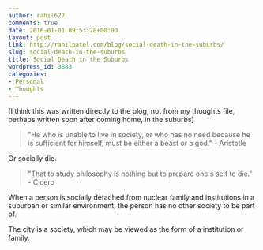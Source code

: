 ```yaml
---
author: rahil627
comments: true
date: 2016-01-01 09:53:28+00:00
layout: post
link: http://rahilpatel.com/blog/social-death-in-the-suburbs/
slug: social-death-in-the-suburbs
title: Social Death in the Suburbs
wordpress_id: 3883
categories:
- Personal
- Thoughts
---
```


[I think this was written directly to the blog, not from my thoughts file, perhaps written soon after coming home, in the suburbs]



<blockquote>"He who is unable to live in society, or who has no need because he is sufficient for himself, must be either a beast or a god." - Aristotle</blockquote>


Or socially die.



<blockquote>"That to study philosophy is nothing but to prepare one's self to die." - Cicero</blockquote>


When a person is socially detached from nuclear family and institutions in a suburban or similar environment, the person has no other society to be part of.

The city is a society, which may be viewed as the form of a institution or family.
